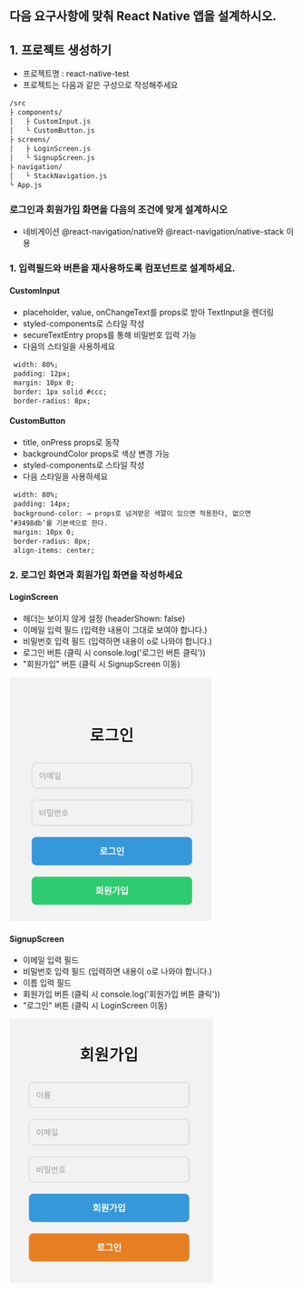 ## 다음 요구사항에 맞춰 React Native 앱을 설계하시오.

## 1. 프로젝트 생성하기
- 프로젝트명 : react-native-test
-  프로젝트는 다음과 같은 구성으로 작성해주세요

```
/src
├ components/
│   ├ CustomInput.js
│   └ CustomButton.js
├ screens/
│   ├ LoginScreen.js
│   └ SignupScreen.js
├ navigation/
│   └ StackNavigation.js
└ App.js
```

### 로그인과 회원가입 화면을 다음의 조건에 맞게 설계하시오
- 네비게이션
@react-navigation/native와 @react-navigation/native-stack 이용
 
### 1. 입력필드와 버튼을 재사용하도록 컴포넌트로 설계하세요.
#### CustomInput
- placeholder, value, onChangeText를 props로 받아 TextInput을 렌더링
- styled-components로 스타일 작성
- secureTextEntry props를 통해 비밀번호 입력 가능
- 다음의 스타일을 사용하세요
  
```
 width: 80%;
 padding: 12px;
 margin: 10px 0;
 border: 1px solid #ccc;
 border-radius: 8px;
```

#### CustomButton
- title, onPress props로 동작
- backgroundColor props로 색상 변경 가능
- styled-components로 스타일 작성
- 다음 스타일을 사용하세요

``` 
 width: 80%;
 padding: 14px;
 background-color: → props로 넘겨받은 색깔이 있으면 적용한다, 없으면 ‘#3498db’를 기본색으로 한다.
 margin: 10px 0;
 border-radius: 8px;
 align-items: center;
```

### 2. 로그인 화면과 회원가입 화면을 작성하세요
#### LoginScreen
- 헤더는 보이지 않게 설정 (headerShown: false)
- 이메일 입력 필드 (입력한 내용이 그대로 보여야 합니다.)
- 비밀번호 입력 필드 (입력하면 내용이 o로 나와야 합니다.)
- 로그인 버튼 (클릭 시 console.log('로그인 버튼 클릭'))
- "회원가입" 버튼 (클릭 시 SignupScreen 이동)

![img](../img/본평가_로그인.png)

#### SignupScreen
- 이메일 입력 필드
- 비밀번호 입력 필드 (입력하면 내용이 o로 나와야 합니다.)
- 이름 입력 필드
- 회원가입 버튼 (클릭 시 console.log('회원가입 버튼 클릭'))
- "로그인" 버튼 (클릭 시 LoginScreen 이동)

![img](../img/본평가_회원가입.png)